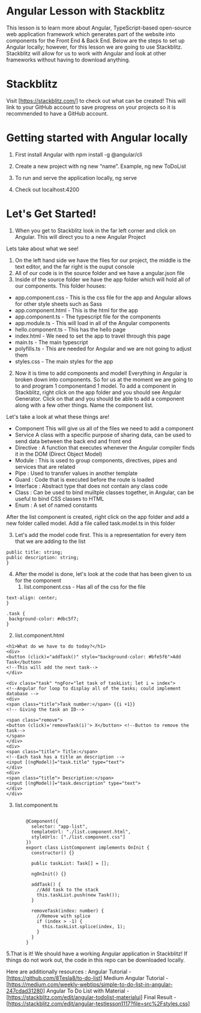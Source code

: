 # Angular Lesson with Stackblitz
This lesson is to learn more about Angular, TypeScript-based open-source web application framework which generates part of the website into components for the Front End & Back End.
Below are the steps to set up Angular locally; however, for this lesson we are going to use Stackblitz. Stackblitz will allow for us to work with Angular and look at other frameworks without having to download anything.

# Stackblitz
Visit [https://stackblitz.com/] to check out what can be created! This will link to your GitHub account to save progress on your projects so it is recommended to have a GitHub account. 

# Getting started with Angular locally
1. First install Angular with npm install -g @angular/cli

2. Create a new project with ng new “name”. Example, ng new ToDoList

3. To run and serve the application locally, ng serve 

4. Check out localhost:4200

# Let's Get Started!
1. When you get to Stackblitz look in the far left corner and click on Angular. This will direct you to a new Angular Project 

Lets take about what we see!
1. On the left hand side we have the files for our project, the middle is the text editor, and the far right is the ouput console
2. All of our code is in the source folder and we have a angular.json file 
3. Inside of the source folder we have the app folder which will hold all of our components. This folder houses:
  - app.component.css - This is the css file for the app and Angular allows for other style sheets such as Sass
  - app.component.html - This is the html for the app
	<app-list></app-list>
  - app.component.ts - The typescript file for the components
  - app.module.ts - This will load in all of the Angular components
  - hello.component.ts - This has the hello page
  - index.html - We need to set the app to travel through this page
	<app-root></app-root>
  - main.ts - The main typescript
  - polyfills.ts - This are needed for Angular and we are not going to adjust them
  - styles.css - The main styles for the app
          

2. Now it is time to add components and model! Everything in Angular is broken down into components. So for us at the moment we are going to to and program 1 componentand  1 model. To add a component in Stackblitz, right click on the app folder and you should see Angular Generator. Click on that and you should be able to add a component along with a few other things. Name the component list.

Let's take a look at what these things are!
- Component This will give us all of the files we need to add a component
- Service  A class with a specific purpose of sharing data, can be used to send data between the back end and front end
- Directive : A function that executes whenever the Angular compiler finds it in the DOM (Direct Object Model)
- Module : This is used to group components, directives, pipes and services that are related
- Pipe : Used to transfer values in another template
- Guard : Code that is executed before the route is loaded
- Interface : Abstract type that does not contain any class code
- Class : Can be used to bind muiltple classes together, in Angular, can be useful to bind CSS classes to HTML
- Enum : A set of named constants 
	
After the list component is created, right click on the app folder and add a new folder called model. Add a file called task.model.ts in this folder
   
3. Let's add the model code first. This is a representation for every item that we are adding to the list 
```export class Task {
public title: string;
public description: string;
}
```

4. After the model is done, let's look at the code that has been given to us for the component
   1. list.component.css - Has all of the css for the file
```  h1 {
text-align: center;
}

.task {
 background-color: #dbc5f7;
}
```
  2. list.component.html
```
<h1>What do we have to do today?</h1>
<div>
<button (click)="addTask()" style="background-color: #bfe5f6">Add Task</button>
<!--This will add the next task-->
</div>

<div class="task" *ngFor="let task of taskList; let i = index">
<!--Angular for loop to display all of the tasks; could implement database -->
<div>
<span class="title">Task number:</span> {{i +1}}
<!-- Giving the task an ID-->

<span class="remove">
<button (click)='removeTask(i)'> X</button> <!--Button to remove the task-->
</span>
</div>
<div>
<span class="title"> Title:</span>
<!--Each task has a title an description -->
<input [(ngModel)]="task.title" type="text">
</div>
<div>
<span class="title"> Description:</span>
<input [(ngModel)]="task.description" type="text">
</div>
</div>
```
	
	
 3. list.component.ts
   	```	import { Component, OnInit } from "@angular/core"; import { Task } from "../model/task.model";

		@Component({
		  selector: "app-list",
		  templateUrl: "./list.component.html",
		  styleUrls: ["./list.component.css"]
		})
		export class ListComponent implements OnInit {
		  constructor() {}

		  public taskList: Task[] = [];

		  ngOnInit() {}

		  addTask() {
		    //Add task to the stack
		    this.taskList.push(new Task());
		  }

		  removeTask(index: number) {
		    //Remove with splice
		    if (index > -1) {
		      this.taskList.splice(index, 1);
		    }
		  }
		}
	```

5.That is it! We should have a working Angular application in Stackblitz! If things do not work out, the code in this repo can be downloaded locally.

Here are additionally resources :
        Angular Tutorial - [https://github.com/8Tesla8/to-do-list]
        Medium Angular Tutorial - [https://medium.com/weekly-webtips/simple-to-do-list-in-angular-247cdad31280]
        Angular To Do List with Material - [https://stackblitz.com/edit/angular-todolist-materialui]
	Final Result - [https://stackblitz.com/edit/angular-testlesson1117?file=src%2Fstyles.css]
